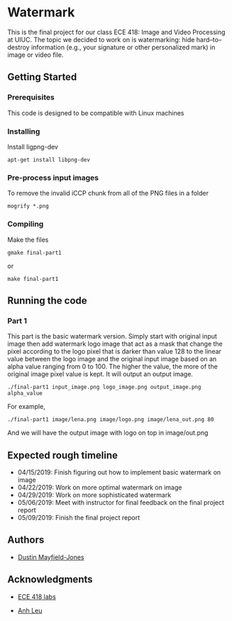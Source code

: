 # Watermark
This is the final project for our class ECE 418: Image and Video Processing at UIUC. The topic we decided to work on is watermarking: hide hard–to–destroy information (e.g., your signature or other personalized mark) in image or video file.

## Getting Started
### Prerequisites
This code is designed to be compatible with Linux machines

### Installing

Install ligpng-dev

```
apt-get install libpng-dev
```

### Pre-process input images
To remove the invalid iCCP chunk from all of the PNG files in a folder

```
mogrify *.png
```

### Compiling

Make the files

```
gmake final-part1
```
or
```
make final-part1
```

## Running the code

### Part 1
This part is the basic watermark version. Simply start with original input image then add watermark logo image that act as a mask that change the pixel according to the logo pixel that is darker than value 128 to the linear value between the logo image and the original input image based on an alpha value ranging from 0 to 100. The higher the value, the more of the original image pixel value is kept. It will output an output image.

```
./final-part1 input_image.png logo_image.png output_image.png alpha_value
```

For example,
```
./final-part1 image/lena.png image/logo.png image/lena_out.png 80
```

And we will have the output image with logo on top in image/out.png

## Expected rough timeline
* 04/15/2019: Finish figuring out how to implement basic watermark on image
* 04/22/2019: Work on more optimal watermark on image
* 04/29/2019: Work on more sophisticated watermark
* 05/06/2019: Meet with instructor for final feedback on the final project report
* 05/09/2019: Finish the final project report

## Authors

* [Dustin Mayfield-Jones](https://github.com/dmayfieldjones)

## Acknowledgments

* [ECE 418 labs](https://courses.engr.illinois.edu/ece418/sp2019/labs.html)

* [Anh Leu](https://github.com/hleu)
